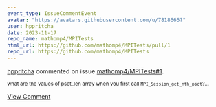 ```yaml
---
event_type: IssueCommentEvent
avatar: "https://avatars.githubusercontent.com/u/7818666?"
user: hppritcha
date: 2023-11-17
repo_name: mathomp4/MPITests
html_url: https://github.com/mathomp4/MPITests/pull/1
repo_url: https://github.com/mathomp4/MPITests
---
```


<a href='https://github.com/hppritcha' target='_blank'>hppritcha</a> commented on issue <a href='https://github.com/mathomp4/MPITests/pull/1' target='_blank'>mathomp4/MPITests#1</a>.

<small>what are the values of pset_len array when you first call ```MPI_Session_get_nth_pset```?...</small>

<a href='https://github.com/mathomp4/MPITests/pull/1' target='_blank'>View Comment</a>